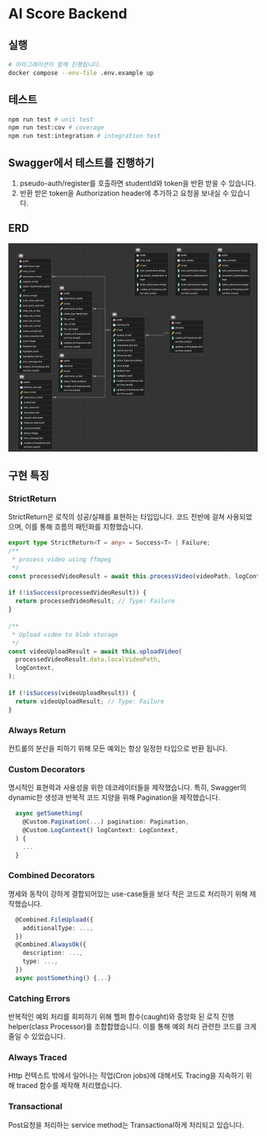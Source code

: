# AI Score Backend

## 실행

```bash
# 마이그레이션이 함께 진행됩니다.
docker compose --env-file .env.example up
```

## 테스트

```bash
npm run test # unit test
npm run test:cov # coverage
npm run test:integration # integration test
```

## Swagger에서 테스트를 진행하기

1. pseudo-auth/register를 호출하면 studentId와 token을 반환 받을 수 있습니다.
2. 반환 받은 token을 Authorization header에 추가하고 요청을 보내실 수 있습니다.

## ERD

![ERD](./erd.jpg)

## 구현 특징

### StrictReturn

StrictReturn은 로직의 성공/실패를 표현하는 타입입니다. 코드 전반에 걸쳐 사용되었으며, 이를 통해 흐름의 패턴화를 지향했습니다.

```typescript
export type StrictReturn<T = any> = Success<T> | Failure;
/**
 * process video using ffmpeg
 */
const processedVideoResult = await this.processVideo(videoPath, logContext);

if (!isSuccess(processedVideoResult)) {
  return processedVideoResult; // Type: Failure
}

/**
 * Upload video to blob storage
 */
const videoUploadResult = await this.uploadVideo(
  processedVideoResult.data.localVideoPath,
  logContext,
);

if (!isSuccess(videoUploadResult)) {
  return videoUploadResult; // Type: Failure
}
```

### Always Return

컨트롤의 분산을 피하기 위해 모든 예외는 항상 일정한 타입으로 반환 됩니다.

### Custom Decorators

명시적인 표현력과 사용성을 위한 데코레이터들을 제작했습니다.
특히, Swagger의 dynamic한 생성과 반복적 코드 지양을 위해 Pagination을 제작했습니다.

```typescript
  async getSomething(
    @Custom.Pagination(...) pagination: Pagination,
    @Custom.LogContext() logContext: LogContext,
  ) {
    ...
  }
```

### Combined Decorators

명세와 동작이 강하게 결합되어있는 use-case들을 보다 적은 코드로 처리하기 위해 제작했습니다.

```typescript
  @Combined.FileUpload({
    additionalType: ...,
  })
  @Combined.AlwaysOk({
    description: ...,
    type: ...,
  })
  async postSomething() {...}

```

### Catching Errors

반복적인 예외 처리를 회피하기 위해 헬퍼 함수(caught)와 중앙화 된 로직 진행 helper(class Processor)를 조합합했습니다. 이를 통해 예외 처리 관련한 코드를 크게 줄일 수 있었습니다.

### Always Traced

Http 컨텍스트 밖에서 일어나는 작업(Cron jobs)에 대해서도 Tracing을 지속하기 위해 traced 함수를 제작해 처리했습니다.

### Transactional

Post요청을 처리하는 service method는 Transactional하게 처리되고 있습니다.

